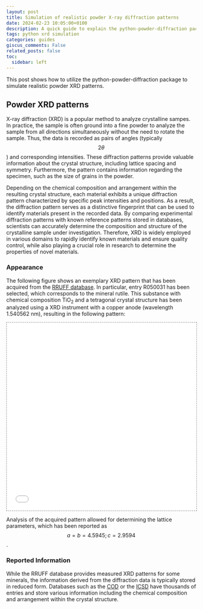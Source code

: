 ```yaml
---
layout: post
title: Simulation of realistic powder X-ray diffraction patterns
date: 2024-02-23 10:05:00+0100
description: A quick guide to explain the python-powder-diffraction package
tags: python xrd simulation
categories: guides
giscus_comments: False
related_posts: false
toc:
  sidebar: left
---
```


This post shows how to utilize the python-powder-diffraction package to simulate realistic powder XRD patterns.

## Powder XRD patterns

X-ray diffraction (XRD) is a popular method to analyze crystalline sampes. In practice, the sample is often ground into a fine powder to analyze the sample from all directions simultaneously without the need to rotate the sample. Thus, the data is recorded as pairs of angles (typically $$ 2θ $$) and corresponding intensities. These diffraction patterns provide valuable information about the crystal structure, including lattice spacing and symmetry. Furthermore, the pattern contains information regarding the specimen, such as the size of grains in the powder.

Depending on the chemical composition and arrangement within the resulting crystal structure, each material exhibits a unique diffraction pattern characterized by specific peak intensities and positions. As a result, the diffraction pattern serves as a distinctive fingerprint that can be used to identify materials present in the recorded data. By comparing experimental diffraction patterns with known reference patterns stored in databases, scientists can accurately determine the composition and structure of the crystalline sample under investigation. Therefore, XRD is widely employed in various domains to rapidly identify known materials and ensure quality control, while also playing a crucial role in research to determine the properties of novel materials.

### Appearance

The following figure shows an exemplary XRD pattern that has been acquired from the [RRUFF database](https://rruff.info/). In particular, entry R050031 has been selected, which corresponds to the mineral rutile. This substance with chemical composition TiO<sub>2</sub> and a tetragonal crystal structure has been analyzed using a XRD instrument with a copper anode (wavelength 1.540562 nm), resulting in the following pattern:

<div class="l-page">
  <iframe src="{{ '/assets/plotly/rutile_R050031.html' | relative_url }}" frameborder='0' scrolling='no' height="500px" width="100%" style="border: 1px dashed grey;"></iframe>
</div>

Analysis of the acquired pattern allowed for determining the lattice parameters, which has been reported as $$ a = b = 4.5945; c = 2.9594 $$.

### Reported Information

While the RRUFF database provides measured XRD patterns for some minerals, the information derived from the diffraction data is typically stored in reduced form. Databases such as the [COD](https://www.crystallography.net/cod/) or the [ICSD](https://icsd.fiz-karlsruhe.de/) have thousands of entries and store various information including the chemical composition and arrangement within the crystal structure.
